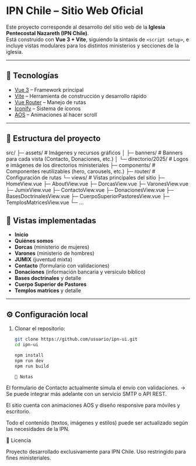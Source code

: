 # IPN Chile – Sitio Web Oficial

Este proyecto corresponde al desarrollo del sitio web de la **Iglesia Pentecostal Nazareth (IPN Chile)**.  
Está construido con **Vue 3 + Vite**, siguiendo la sintaxis de `<script setup>`, e incluye vistas modulares para los distintos ministerios y secciones de la iglesia.

---

## 🚀 Tecnologías

- [Vue 3](https://vuejs.org/) – Framework principal
- [Vite](https://vitejs.dev/) – Herramienta de construcción y desarrollo rápido
- [Vue Router](https://router.vuejs.org/) – Manejo de rutas
- [Iconify](https://iconify.design/) – Sistema de íconos
- [AOS](https://michalsnik.github.io/aos/) – Animaciones al hacer scroll

---

## 📂 Estructura del proyecto

src/
├─ assets/ # Imágenes y recursos gráficos
│ ├─ banners/ # Banners para cada vista (Contacto, Donaciones, etc.)
│ └─ directorio/2025/ # Logos e imágenes de los directorios ministeriales
├─ components/ # Componentes reutilizables (hero, carousels, etc.)
├─ router/ # Configuración de rutas
└─ views/ # Vistas principales del sitio
├─ HomeView.vue
├─ AboutView.vue
├─ DorcasView.vue
├─ VaronesView.vue
├─ JumixView.vue
├─ ContactoView.vue
├─ DonacionesView.vue
├─ BasesDoctrinalesView.vue
├─ CuerpoSuperiorPastoresView.vue
├─ TemplosMatricesView.vue
└─ ...

## 📑 Vistas implementadas

- **Inicio**
- **Quiénes somos**
- **Dorcas** (ministerio de mujeres)
- **Varones** (ministerio de hombres)
- **JUMIX** (juventud mixta)
- **Contacto** (formulario con validaciones)
- **Donaciones** (información bancaria y versículo bíblico)
- **Bases doctrinales** y detalle
- **Cuerpo Superior de Pastores**
- **Templos matrices** y detalle

---

## ⚙️ Configuración local

1. Clonar el repositorio:
   ```bash
   git clone https://github.com/usuario/ipn-ui.git
   cd ipn-ui

   npm install
   npm run dev
   npm run build

   📌 Notas

El formulario de Contacto actualmente simula el envío con validaciones.
→ Se puede integrar más adelante con un servicio SMTP o API REST.

El sitio cuenta con animaciones AOS y diseño responsive para móviles y escritorio.

Todo el contenido (textos, imágenes y estilos) puede ser actualizado según las necesidades de la IPN.

📜 Licencia

Proyecto desarrollado exclusivamente para IPN Chile.
Uso restringido para fines ministeriales.